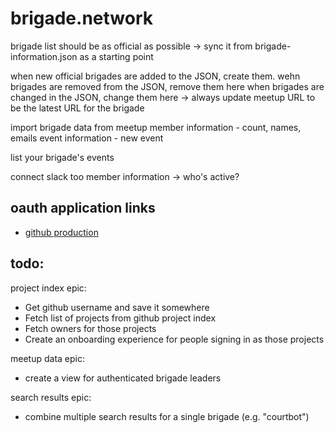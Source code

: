 # brigade.network

brigade list should be as official as possible
-> sync it from brigade-information.json as a starting point

when new official brigades are added to the JSON, create them.
wehn brigades are removed from the JSON, remove them here
when brigades are changed in the JSON, change them here
  -> always update meetup URL to be the latest URL for the brigade

import brigade data from meetup
  member information - count, names, emails
  event information - new event

list your brigade's events

connect slack too
  member information -> who's active?

## oauth application links
* [github production](https://github.com/settings/applications/994049)


## todo:
project index epic:
* Get github username and save it somewhere
* Fetch list of projects from github project index
* Fetch owners for those projects
* Create an onboarding experience for people signing in as those projects

meetup data epic:
* create a view for authenticated brigade leaders

search results epic:
* combine multiple search results for a single brigade (e.g. "courtbot")
